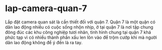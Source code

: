 # lap-camera-quan-7
Lắp đặt camera quan sát là cần thiết đối với quận 7. Quận 7 là một quận có dân lao động nhiều có cuộc sống nhộn nhịp, ở tại quận 7 là nơi tập chung đông đúc các khu công nghiệp tươi nhân, tình hình chung tại quận 7 khá phức tạp vì có nhiều thành phần xấu len lõn vào để trộm cướp khi mà người dân lao động không để ý đến là ra tay.
